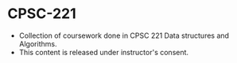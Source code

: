 # CPSC-221
- Collection of coursework done in CPSC 221 Data structures and Algorithms. 
- This content is released under instructor's consent. 
